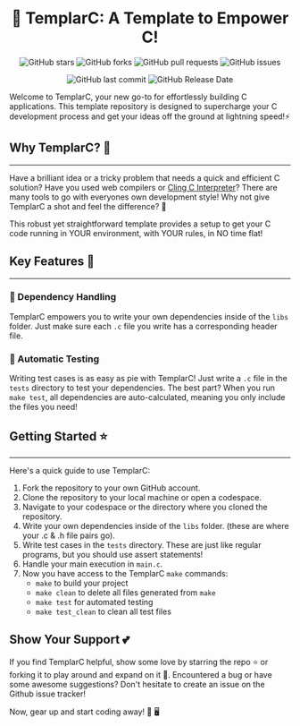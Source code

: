 <h1 align="center">🚀 TemplarC: A Template to Empower C! </h1>

<p align="center">
<img alt="GitHub stars" src="https://img.shields.io/github/stars/VoxLight/TemplarC?style=social">
<img alt="GitHub forks" src="https://img.shields.io/github/forks/VoxLight/TemplarC?style=social">
<img alt="GitHub pull requests" src="https://img.shields.io/github/issues-pr/VoxLight/TemplarC">
<img alt="GitHub issues" src="https://img.shields.io/github/issues-raw/VoxLight/TemplarC">
</p>

<p align="center">
<img alt="GitHub last commit" src="https://img.shields.io/github/last-commit/VoxLight/TemplarC">
<img alt="GitHub Release Date" src="https://img.shields.io/github/release-date/VoxLight/TemplarC">
</p>

Welcome to TemplarC, your new go-to for effortlessly building C applications. This template repository is designed to supercharge your C development process and get your ideas off the ground at lightning speed!⚡

## Why TemplarC? 🤔
---

Have a brilliant idea or a tricky problem that needs a quick and efficient C solution? Have you used web compilers or [Cling C Interpreter](https://github.com/root-project/cling)? There are many tools to go with everyones own development style! Why not give TemplarC a shot and feel the difference? 🚀

This robust yet straightforward template provides a setup to get your C code running in YOUR environment, with YOUR rules, in NO time flat! 

## Key Features 🔑

---

### 🧰 Dependency Handling
TemplarC empowers you to write your own dependencies inside of the `libs` folder. Just make sure each `.c` file you write has a corresponding header file.

### 🧪 Automatic Testing
Writing test cases is as easy as pie with TemplarC! Just write a `.c` file in the `tests` directory to test your dependencies. The best part? When you run `make test`, all dependencies are auto-calculated, meaning you only include the files you need!

## Getting Started ⭐
---

Here's a quick guide to use TemplarC:

1. Fork the repository to your own GitHub account.
2. Clone the repository to your local machine or open a codespace.
3. Navigate to your codespace or the directory where you cloned the repository.
4. Write your own dependencies inside of the `libs` folder. (these are where your .c & .h file pairs go).
5. Write test cases in the `tests` directory. These are just like regular programs, but you should use assert statements!
6. Handle your main execution in `main.c`.
6. Now you have access to the TemplarC `make` commands:
   - `make` to build your project
   - `make clean` to delete all files generated from `make`
   - `make test` for automated testing
   - `make test_clean` to clean all test files

## Show Your Support 💕

If you find TemplarC helpful, show some love by starring the repo ⭐ or forking it to play around and expand on it 🍴. Encountered a bug or have some awesome suggestions? Don't hesitate to create an issue on the Github issue tracker! 

Now, gear up and start coding away! 💪 🖥️
